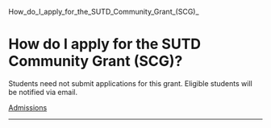 How_do_I_apply_for_the_SUTD_Community_Grant_(SCG)_



How do I apply for the SUTD Community Grant (SCG)?
==================================================

Students need not submit applications for this grant. Eligible students will be notified via email.

[Admissions](https://www.sutd.edu.sg/tag/admissions/)

---

